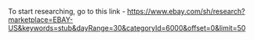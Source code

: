To start researching, go to this link - https://www.ebay.com/sh/research?marketplace=EBAY-US&keywords=stub&dayRange=30&categoryId=6000&offset=0&limit=50
